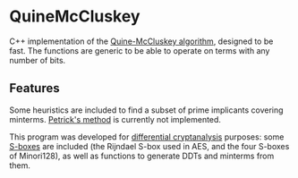 # QuineMcCluskey
C++ implementation of the [Quine-McCluskey algorithm](https://en.wikipedia.org/wiki/Quine%E2%80%93McCluskey_algorithm), designed to be fast.
The functions are generic to be able to operate on terms with any number of bits.

## Features
Some heuristics are included to find a subset of prime implicants covering minterms.
[Petrick's method](https://en.wikipedia.org/wiki/Petrick%27s_method) is currently not implemented.

This program was developed for [differential cryptanalysis](https://en.wikipedia.org/wiki/Differential_cryptanalysis) purposes: some [S-boxes](https://en.wikipedia.org/wiki/S-box) are included (the Rijndael S-box used in AES, and the four S-boxes of Minori128), as well as functions to generate DDTs and minterms from them.
